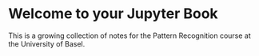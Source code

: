 # Welcome to your Jupyter Book

This is a growing collection of notes for the Pattern Recognition course at the University of Basel.
```{tableofcontents}
```
